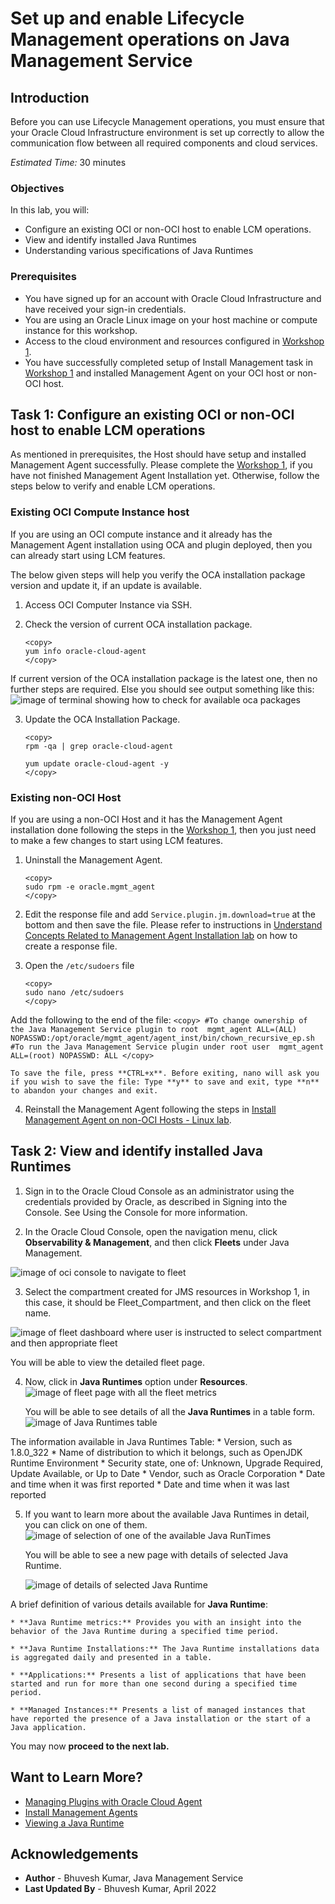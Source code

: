 # Set up and enable Lifecycle Management operations on Java Management Service

## Introduction

Before you can use Lifecycle Management operations, you must ensure that your Oracle Cloud Infrastructure environment is set up correctly to allow the communication flow between all required components and cloud services. 


<em>Estimated Time:</em> 30 minutes

### Objectives

In this lab, you will:

  *  Configure an existing OCI or non-OCI host to enable LCM operations.
  *  View and identify installed Java Runtimes
  *  Understanding various specifications of Java Runtimes



  

### Prerequisites
 
 * You have signed up for an account with Oracle Cloud Infrastructure and have received your sign-in credentials.
 * You are using an Oracle Linux image on your host machine or compute instance for this workshop.
 * Access to the cloud environment and resources configured in [Workshop 1](../../java-management/workshops/freetier/index.html?lab=set-up-oci-for-jms/set-up-oci-for-jms).
 * You have successfully completed setup of Install Management task in [Workshop 1](../../java-management/workshops/freetier/index.html?lab=understand-concepts-related-to-management-agent/understand-concepts-related-to-management-agent) and installed Management Agent on your OCI host or non-OCI host.

## Task 1: Configure an existing OCI or non-OCI host to enable LCM operations

As mentioned in prerequisites, the Host should have setup and installed Management Agent successfully. Please complete the [Workshop 1](../../java-management/workshops/freetier/index.html?lab=understand-concepts-related-to-management-agent/understand-concepts-related-to-management-agent), if you have not finished Management Agent Installation yet. Otherwise, follow the steps below to verify and enable LCM operations.

### **Existing OCI Compute Instance host**
If you are using an OCI compute instance and it already has the Management Agent installation using OCA and plugin deployed, then you can already start using LCM features.

The below given steps will help you verify the OCA installation package version and update it, if an update is available.

1. Access OCI Computer Instance via SSH.

2. Check the version of current OCA installation package.
    ```
    <copy>
    yum info oracle-cloud-agent
    </copy>
    ```
  If current version of the OCA installation package is the latest one, then no further steps are required. Else you should see output something like this:
    ![image of terminal showing how to check for available oca packages](/../images/oca-version-checking-console.png)

3. Update the OCA Installation Package.
    ```
    <copy>
    rpm -qa | grep oracle-cloud-agent

    yum update oracle-cloud-agent -y
    </copy>
    ```

### **Existing non-OCI Host**
If you are using a non-OCI Host and it has the Management Agent installation done following the steps in the [Workshop 1](../../java-management/workshops/freetier/index.html?lab=understand-concepts-related-to-management-agent/understand-concepts-related-to-management-agent), then you just need to make a few changes to start using LCM features.

1. Uninstall the Management Agent.

    ```
    <copy>
    sudo rpm -e oracle.mgmt_agent
    </copy>
    ```

2. Edit the response file and add `Service.plugin.jm.download=true` at the bottom and then save the file. Please refer to instructions in [Understand Concepts Related to Management Agent Installation lab](../../java-management/workshops/freetier/index.html?lab=understand-concepts-related-to-management-agent/understand-concepts-related-to-management-agent) on how to create a response file.

3. Open the `/etc/sudoers` file 
    ```
    <copy>
    sudo nano /etc/sudoers
    </copy>
    ```

  Add the following to the end of the file:
    ```
    <copy>
    #To change ownership of the Java Management Service plugin to root 
    mgmt_agent ALL=(ALL) NOPASSWD:/opt/oracle/mgmt_agent/agent_inst/bin/chown_recursive_ep.sh 
    #To run the Java Management Service plugin under root user 
    mgmt_agent ALL=(root) NOPASSWD: ALL
    </copy>
    ```

    To save the file, press **CTRL+x**. Before exiting, nano will ask you if you wish to save the file: Type **y** to save and exit, type **n** to abandon your changes and exit.

4. Reinstall the Management Agent following the steps in [Install Management Agent on non-OCI Hosts - Linux  lab](../../java-management/workshops/freetier/index.html?lab=set-up-of-management-agent-linux/set-up-of-management-agent-linux).


## Task 2: View and identify installed Java Runtimes

1. Sign in to the Oracle Cloud Console as an administrator using the credentials provided by Oracle, as described in Signing into the Console. See Using the Console for more information.  

2. In the Oracle Cloud Console, open the navigation menu, click **Observability & Management**, and then click **Fleets** under Java Management.

  ![image of oci console to navigate to fleet](/../images/oci-console-navigation-fleet.png)

3. Select the compartment created for JMS resources in Workshop 1, in this case, it should be Fleet_Compartment, and then click on the fleet name.

  ![image of fleet dashboard where user is instructed to select compartment and then appropriate fleet](/../images/fleet-selection-page.png)

  You will be able to view the detailed fleet page. 

4. Now, click in **Java Runtimes** option under **Resources**.
  ![image of fleet page with all the fleet metrics](/../images/fleet-details-page.png)
   
   You will be able to see details of all the **Java Runtimes** in a table form.
  ![image of Java Runtimes table](/../images/java-runtimes-viewtable.png)


  The information available in Java Runtimes Table:
    * Version, such as 1.8.0_322
    * Name of distribution to which it belongs, such as OpenJDK Runtime Environment
    * Security state, one of: Unknown, Upgrade Required, Update Available, or Up to Date
    * Vendor, such as Oracle Corporation
    * Date and time when it was first reported
    * Date and time when it was last reported

5. If you want to learn more about the available Java Runtimes in detail, you can click on one of them.
  ![image of selection of one of the available Java RunTimes](/../images/individual-java-runtimes-details.png)

    You will be able to see a new page with details of selected Java Runtime.

    ![image of details of selected Java Runtime](/../images/java-runtime-mertics.png)


  A brief definition of various details available for **Java Runtime**: 

    * **Java Runtime metrics:** Provides you with an insight into the behavior of the Java Runtime during a specified time period.  

    * **Java Runtime Installations:** The Java Runtime installations data is aggregated daily and presented in a table. 
        
    * **Applications:** Presents a list of applications that have been started and run for more than one second during a specified time period.
        
    * **Managed Instances:** Presents a list of managed instances that have reported the presence of a Java installation or the start of a Java application.




You may now **proceed to the next lab.**

## Want to Learn More?

* [Managing Plugins with Oracle Cloud Agent ](https://docs.oracle.com/en-us/iaas/Content/Compute/Tasks/manage-plugins.htm#console)
* [Install Management Agents ](https://docs.oracle.com/en-us/iaas/management-agents/doc/install-management-agent-chapter.htm)
* [Viewing a Java Runtime](https://docs.oracle.com/en-us/iaas/jms/doc/fleet-views.html#GUID-F57179D9-C736-4058-B381-9ECAC776895F)

 
## Acknowledgements

* **Author** - Bhuvesh Kumar, Java Management Service
* **Last Updated By** - Bhuvesh Kumar, April 2022

